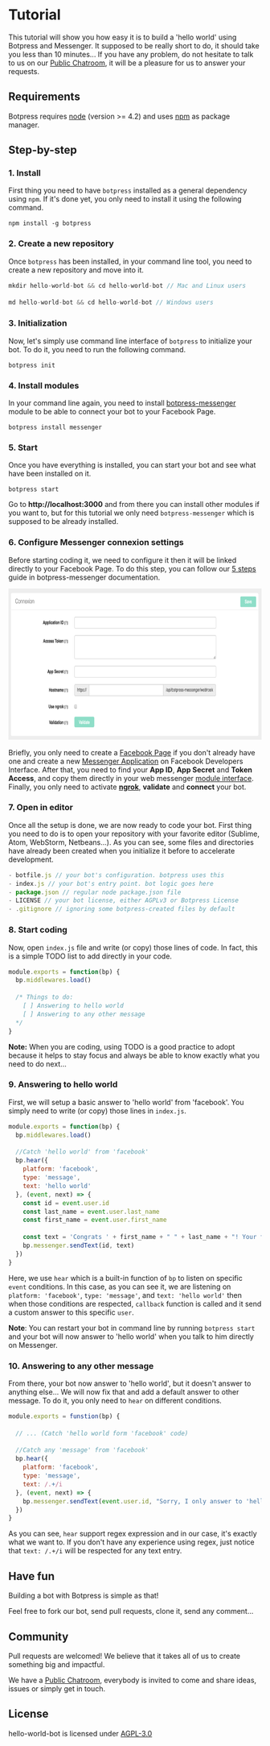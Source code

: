 # Tutorial

This tutorial will show you how easy it is to build a 'hello world' using Botpress and Messenger. It supposed to be really short to do, it should take you less than 10 minutes... If you have any problem, do not hesitate to talk to us on our [Public Chatroom](https://gitter.im/botpress/core), it will be a pleasure for us to answer your requests.

## Requirements

Botpress requires [node](https://nodejs.org) (version >= 4.2) and uses [npm](https://www.npmjs.com) as package manager.

## Step-by-step

### 1. Install

First thing you need to have `botpress` installed as a general dependency using `npm`. If it's done yet, you only need to install it using the following command.

```
npm install -g botpress
```

### 2. Create a new repository

Once `botpress` has been installed, in your command line tool, you need to create a new repository and move into it.

```js
mkdir hello-world-bot && cd hello-world-bot // Mac and Linux users

md hello-world-bot && cd hello-world-bot // Windows users
```

### 3. Initialization

Now, let's simply use command line interface of `botpress` to initialize your bot. To do it, you need to run the following command.

```
botpress init
```

### 4. Install modules

In your command line again, you need to install [botpress-messenger](https://github.com/botpress/botpress-messenger) module to be able to connect your bot to your Facebook Page.

```
botpress install messenger
```

### 5. Start

Once you have everything is installed, you can start your bot and see what have been installed on it.

```
botpress start
```

Go to **http://localhost:3000** and from there you can install other modules if you want to, but for this tutorial we only need `botpress-messenger` which is supposed to be already installed.

### 6. Configure Messenger connexion settings

Before starting coding it, we need to configure it then it will be linked directly to your Facebook Page. To do this step, you can follow our [5 steps](https://github.com/botpress/botpress-messenger#get-started) guide in botpress-messenger documentation.

<img src='./assets/connexion-settings.png' height=300px />

Briefly, you only need to create a [Facebook Page](https://www.facebook.com/pages/create) if you don't already have one and create a new [Messenger Application](https://developers.facebook.com/) on Facebook Developers Interface. After that, you need to find your **App ID**, **App Secret** and **Token Access**, and copy them directly in your web messenger [module interface](http://localhost:3000/modules/botpress-messenger). Finally, you only need to activate [**ngrok**](https://ngrok.com/), **validate** and **connect** your bot.

### 7. Open in editor

Once all the setup is done, we are now ready to code your bot. First thing you need to do is to open your repository with your favorite editor (Sublime, Atom, WebStorm, Netbeans...). As you can see, some files and directories have already been created when you initialize it before to accelerate development.

```js
- botfile.js // your bot's configuration. botpress uses this
- index.js // your bot's entry point. bot logic goes here
- package.json // regular node package.json file
- LICENSE // your bot license, either AGPLv3 or Botpress License
- .gitignore // ignoring some botpress-created files by default
```

### 8. Start coding

Now, open `index.js` file and write (or copy) those lines of code. In fact, this is a simple TODO list to add directly in your code.

```js
module.exports = function(bp) {
  bp.middlewares.load()

  /* Things to do:
    [ ] Answering to hello world
    [ ] Answering to any other message
  */
}
```

**Note:** When you are coding, using TODO is a good practice to adopt because it helps to stay focus and always be able to know exactly what you need to do next...

### 9. Answering to hello world

First, we will setup a basic answer to 'hello world' from 'facebook'. You simply need to write (or copy) those lines in `index.js`.

```js
module.exports = function(bp) {
  bp.middlewares.load()

  //Catch 'hello world' from 'facebook'
  bp.hear({
    platform: 'facebook',
    type: 'message',
    text: 'hello world'
  }, (event, next) => {
    const id = event.user.id
    const last_name = event.user.last_name
    const first_name = event.user.first_name

    const text = 'Congrats ' + first_name + " " + last_name + "! Your first chatbot using Botpress is now alive."
    bp.messenger.sendText(id, text)
  })
}
```

Here, we use `hear` which is a built-in function of `bp` to listen on specific `event` conditions. In this case, as you can see it, we are listening on `platform: 'facebook'`, `type: 'message'`, and `text: 'hello world'` then when those conditions are respected, `callback` function is called and it send a custom answer to this specific `user`.

**Note**: You can restart your bot in command line by running `botpress start` and your bot will now answer to 'hello world' when you talk to him directly on Messenger.

### 10. Answering to any other message

From there, your bot now answer to 'hello world', but it doesn't answer to anything else... We will now fix that and add a default answer to other message. To do it, you only need to `hear` on different conditions.

```js
module.exports = funstion(bp) {

  // ... (Catch 'hello world form 'facebook' code)

  //Catch any 'message' from 'facebook'
  bp.hear({
    platform: 'facebook',
    type: 'message',
    text: /.+/i
  }, (event, next) => {
    bp.messenger.sendText(event.user.id, "Sorry, I only answer to 'hello world'...")
  })
}
```

As you can see, `hear` support regex expression and in our case, it's exactly what we want to. If you don't have any experience using regex, just notice that `text: /.+/i` will be respected for any text entry.

## Have fun

Building a bot with Botpress is simple as that!

Feel free to fork our bot, send pull requests, clone it, send any comment...

## Community

Pull requests are welcomed! We believe that it takes all of us to create something big and impactful.

We have a [Public Chatroom](https://gitter.im/botpress/core), everybody is invited to come and share ideas, issues or simply get in touch.

## License

hello-world-bot is licensed under [AGPL-3.0](/LICENSE)
